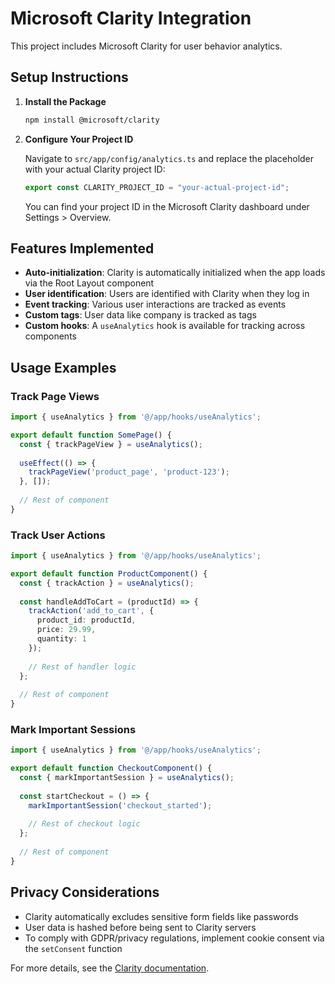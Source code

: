 # Microsoft Clarity Integration

This project includes Microsoft Clarity for user behavior analytics.

## Setup Instructions

1. **Install the Package**
   ```bash
   npm install @microsoft/clarity
   ```

2. **Configure Your Project ID**
   
   Navigate to `src/app/config/analytics.ts` and replace the placeholder with your actual Clarity project ID:
   
   ```typescript
   export const CLARITY_PROJECT_ID = "your-actual-project-id";
   ```
   
   You can find your project ID in the Microsoft Clarity dashboard under Settings > Overview.

## Features Implemented

- **Auto-initialization**: Clarity is automatically initialized when the app loads via the Root Layout component
- **User identification**: Users are identified with Clarity when they log in 
- **Event tracking**: Various user interactions are tracked as events
- **Custom tags**: User data like company is tracked as tags
- **Custom hooks**: A `useAnalytics` hook is available for tracking across components

## Usage Examples

### Track Page Views

```typescript
import { useAnalytics } from '@/app/hooks/useAnalytics';

export default function SomePage() {
  const { trackPageView } = useAnalytics();
  
  useEffect(() => {
    trackPageView('product_page', 'product-123');
  }, []);
  
  // Rest of component
}
```

### Track User Actions

```typescript
import { useAnalytics } from '@/app/hooks/useAnalytics';

export default function ProductComponent() {
  const { trackAction } = useAnalytics();
  
  const handleAddToCart = (productId) => {
    trackAction('add_to_cart', { 
      product_id: productId,
      price: 29.99,
      quantity: 1
    });
    
    // Rest of handler logic
  };
  
  // Rest of component
}
```

### Mark Important Sessions

```typescript
import { useAnalytics } from '@/app/hooks/useAnalytics';

export default function CheckoutComponent() {
  const { markImportantSession } = useAnalytics();
  
  const startCheckout = () => {
    markImportantSession('checkout_started');
    
    // Rest of checkout logic
  };
  
  // Rest of component
}
```

## Privacy Considerations

- Clarity automatically excludes sensitive form fields like passwords
- User data is hashed before being sent to Clarity servers
- To comply with GDPR/privacy regulations, implement cookie consent via the `setConsent` function

For more details, see the [Clarity documentation](https://clarity.microsoft.com/docs). 